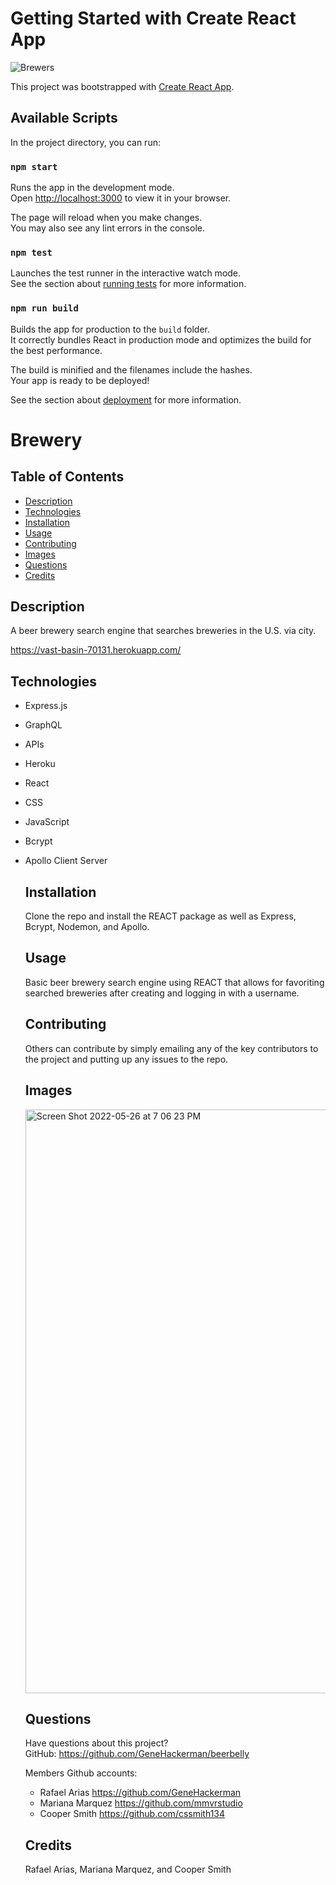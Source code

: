 # Getting Started with Create React App

![Brewers](https://user-images.githubusercontent.com/65464431/170606228-b76d7c5a-7f6f-4c2c-b8f7-2d08aed0b49f.png)


This project was bootstrapped with [Create React App](https://github.com/facebook/create-react-app).

## Available Scripts

In the project directory, you can run:

### `npm start`

Runs the app in the development mode.\
Open [http://localhost:3000](http://localhost:3000) to view it in your browser.

The page will reload when you make changes.\
You may also see any lint errors in the console.

### `npm test`

Launches the test runner in the interactive watch mode.\
See the section about [running tests](https://facebook.github.io/create-react-app/docs/running-tests) for more information.

### `npm run build`

Builds the app for production to the `build` folder.\
It correctly bundles React in production mode and optimizes the build for the best performance.

The build is minified and the filenames include the hashes.\
Your app is ready to be deployed!

See the section about [deployment](https://facebook.github.io/create-react-app/docs/deployment) for more information.

# Brewery
  
  ## Table of Contents
  * [Description](#description)
  * [Technologies](#technologies)
  * [Installation](#installation)
  * [Usage](#usage)
  * [Contributing](#contributing)
  * [Images](#images)
  * [Questions](#questions)
  * [Credits](#credits)

  ## Description
  A beer brewery search engine that searches breweries in the U.S. via city. 
  
  https://vast-basin-70131.herokuapp.com/

  ## Technologies
* Express.js
* GraphQL
* APIs
* Heroku
* React
* CSS
* JavaScript
* Bcrypt
* Apollo Client Server


  ## Installation
  Clone the repo and install the REACT package as well as Express, Bcrypt, Nodemon, and Apollo.  

  ## Usage
  Basic beer brewery search engine using REACT that allows for favoriting searched breweries after creating and logging in with a username.  

  
  ## Contributing
  Others can contribute by simply emailing any of the key contributors to the project and putting up any issues to the repo. 

  ## Images 
  <img width="934" alt="Screen Shot 2022-05-26 at 7 06 23 PM" src="https://user-images.githubusercontent.com/65464431/170606155-56dfcef0-df71-41e1-bb4c-79c76a81e37a.png">

  ## Questions
  Have questions about this project?  
  GitHub: https://github.com/GeneHackerman/beerbelly 

  Members Github accounts:
  * Rafael Arias https://github.com/GeneHackerman 
  * Mariana Marquez https://github.com/mmvrstudio
  * Cooper Smith https://github.com/cssmith134

  ## Credits
  Rafael Arias, Mariana Marquez, and Cooper Smith
  
